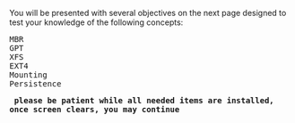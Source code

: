 You will be presented with several objectives on the next page designed to test your knowledge of the following concepts:
<pre>
MBR
GPT
XFS
EXT4
Mounting
Persistence
</pre>
**<pre> please be patient while all needed items are installed, once screen clears, you may continue </pre>**
